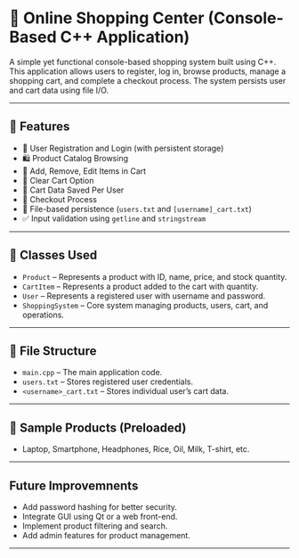 # 🛒 Online Shopping Center (Console-Based C++ Application)

A simple yet functional console-based shopping system built using C++. This application allows users to register, log in, browse products, manage a shopping cart, and complete a checkout process. The system persists user and cart data using file I/O.

---

## 📌 Features

- 👤 User Registration and Login (with persistent storage)
- 🛍️ Product Catalog Browsing
- 🛒 Add, Remove, Edit Items in Cart
- 🧼 Clear Cart Option
- 💾 Cart Data Saved Per User
- 💸 Checkout Process
- 📁 File-based persistence (`users.txt` and `[username]_cart.txt`)
- ✅ Input validation using `getline` and `stringstream`

---

## 🧱 Classes Used

- `Product` – Represents a product with ID, name, price, and stock quantity.
- `CartItem` – Represents a product added to the cart with quantity.
- `User` – Represents a registered user with username and password.
- `ShoppingSystem` – Core system managing products, users, cart, and operations.

---

## 📂 File Structure

- `main.cpp` – The main application code.
- `users.txt` – Stores registered user credentials.
- `<username>_cart.txt` – Stores individual user’s cart data.

---

## 🧪 Sample Products (Preloaded)

- Laptop, Smartphone, Headphones, Rice, Oil, Milk, T-shirt, etc.

---
## Future Improvemnents

- Add password hashing for better security.
- Integrate GUI using Qt or a web front-end.
- Implement product filtering and search.
- Add admin features for product management.

---

